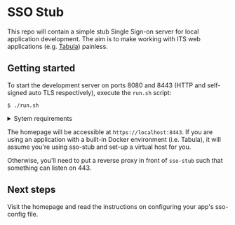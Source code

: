 # SSO Stub

This repo will contain a simple stub Single Sign-on server for local application development. The aim is to make working with
ITS web applications (e.g. [Tabula](https://github.com/UniversityofWarwick/tabula)) painless.

## Getting started

To start the development server on ports 8080 and 8443 (HTTP and self-signed auto TLS respectively), execute the `run.sh` script:

```
$ ./run.sh
```

<details>
<summary>Sytem requirements</summary>
Pre-requisites: working NPM and node (LTS is fine)

Supported platforms: macOS, Linux

</details>

The homepage will be accessible at `https://localhost:8443`. If you are using
an application with a built-in Docker environment (i.e. Tabula), it will assume you're using
sso-stub and set-up a virtual host for you.

Otherwise, you'll need to put a reverse proxy in front of `sso-stub` such that
something can listen on 443.

Next steps
----------

Visit the homepage and read the instructions on configuring your app's sso-config file.